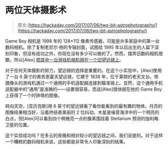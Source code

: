 # 两位天体摄影术

> 原文:[https://hackaday.com/2017/07/06/two-bit-astrophotography/](https://hackaday.com/2017/07/06/two-bit-astrophotography/)

Game Boy 相机是 1998 年的 128×112 像素传感器，可能是许多家庭中的第一台数码相机。除了复制老尼尔·杨的专辑封面，试图给 1995 年以后出生的人留下深刻印象，但没有成功之外，你现在没有多少可以做的了。然而，摆弄旧数码相机很酷，所以[Alex] [把其中一台游戏机相机绑在一个旧望远镜上](http://home.strw.leidenuniv.nl/~pietrow/astrogb.html)。

对于任何天体摄影的努力，望远镜的选择是重要的。在这个小实验中，[Alex]使用了一台 6 英寸的弗劳恩霍夫望远镜，它建于 1838 年，位于莱顿的老天文台。带摄像头的游戏机通过一个通用的手机适配器连接到瞄准镜上。显然，这个通用手机适配器中的“通用”是准确的——设置很容易，而且[Alex]很快就在他的 Game Boy 上获得了一个时钟塔的图像。

转向天空，[亚历克斯]用 6 英寸的望远镜看了看你能看到的最有趣的物体。月亮的图像结果相当好，沿着终结者美丽的 2 位抖动。木星是噪音海洋中的一个明亮的白点，但[Alex]可以看到四个稍微亮一点的像素围绕着 Stellarium 预测的伽利略卫星的位置。

这个实验成功吗？在多云的夜晚和相对较小的望远镜之间，我们说是的。对于这样一个糟糕的数码相机来说，这些都是非常令人印象深刻的结果。